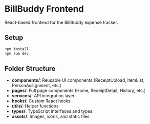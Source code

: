 # BillBuddy Frontend

React-based frontend for the BillBuddy expense tracker.

## Setup

```bash
npm install
npm run dev
```

## Folder Structure

- **components/**: Reusable UI components (ReceiptUpload, ItemList, PersonAssignment, etc.)
- **pages/**: Full page components (Home, ReceiptDetail, History, etc.)
- **services/**: API integration layer
- **hooks/**: Custom React hooks
- **utils/**: Helper functions
- **types/**: TypeScript interfaces and types
- **assets/**: Images, icons, and static files
